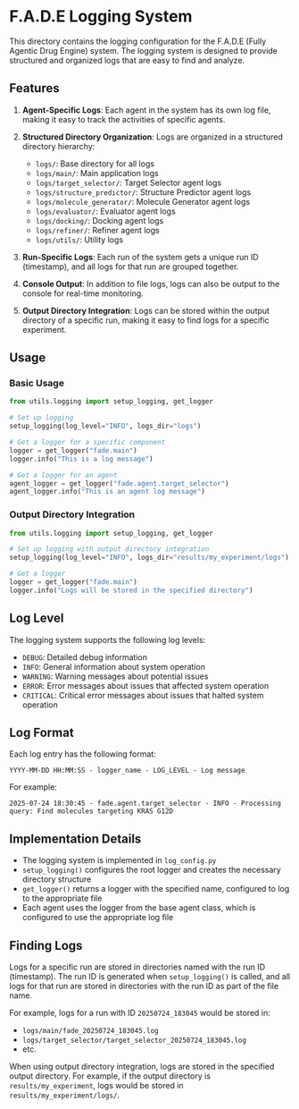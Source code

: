 # F.A.D.E Logging System

This directory contains the logging configuration for the F.A.D.E (Fully Agentic Drug Engine) system. The logging system is designed to provide structured and organized logs that are easy to find and analyze.

## Features

1. **Agent-Specific Logs**: Each agent in the system has its own log file, making it easy to track the activities of specific agents.
2. **Structured Directory Organization**: Logs are organized in a structured directory hierarchy:
   - `logs/`: Base directory for all logs
   - `logs/main/`: Main application logs
   - `logs/target_selector/`: Target Selector agent logs
   - `logs/structure_predictor/`: Structure Predictor agent logs
   - `logs/molecule_generator/`: Molecule Generator agent logs
   - `logs/evaluator/`: Evaluator agent logs
   - `logs/docking/`: Docking agent logs
   - `logs/refiner/`: Refiner agent logs
   - `logs/utils/`: Utility logs

3. **Run-Specific Logs**: Each run of the system gets a unique run ID (timestamp), and all logs for that run are grouped together.
4. **Console Output**: In addition to file logs, logs can also be output to the console for real-time monitoring.
5. **Output Directory Integration**: Logs can be stored within the output directory of a specific run, making it easy to find logs for a specific experiment.

## Usage

### Basic Usage

```python
from utils.logging import setup_logging, get_logger

# Set up logging
setup_logging(log_level="INFO", logs_dir="logs")

# Get a logger for a specific component
logger = get_logger("fade.main")
logger.info("This is a log message")

# Get a logger for an agent
agent_logger = get_logger("fade.agent.target_selector")
agent_logger.info("This is an agent log message")
```

### Output Directory Integration

```python
from utils.logging import setup_logging, get_logger

# Set up logging with output directory integration
setup_logging(log_level="INFO", logs_dir="results/my_experiment/logs")

# Get a logger
logger = get_logger("fade.main")
logger.info("Logs will be stored in the specified directory")
```

## Log Level

The logging system supports the following log levels:

- `DEBUG`: Detailed debug information
- `INFO`: General information about system operation
- `WARNING`: Warning messages about potential issues
- `ERROR`: Error messages about issues that affected system operation
- `CRITICAL`: Critical error messages about issues that halted system operation

## Log Format

Each log entry has the following format:

```
YYYY-MM-DD HH:MM:SS - logger_name - LOG_LEVEL - Log message
```

For example:

```
2025-07-24 18:30:45 - fade.agent.target_selector - INFO - Processing query: Find molecules targeting KRAS G12D
```

## Implementation Details

- The logging system is implemented in `log_config.py`
- `setup_logging()` configures the root logger and creates the necessary directory structure
- `get_logger()` returns a logger with the specified name, configured to log to the appropriate file
- Each agent uses the logger from the base agent class, which is configured to use the appropriate log file

## Finding Logs

Logs for a specific run are stored in directories named with the run ID (timestamp). The run ID is generated when `setup_logging()` is called, and all logs for that run are stored in directories with the run ID as part of the file name.

For example, logs for a run with ID `20250724_183045` would be stored in:

- `logs/main/fade_20250724_183045.log`
- `logs/target_selector/target_selector_20250724_183045.log`
- etc.

When using output directory integration, logs are stored in the specified output directory. For example, if the output directory is `results/my_experiment`, logs would be stored in `results/my_experiment/logs/`.
